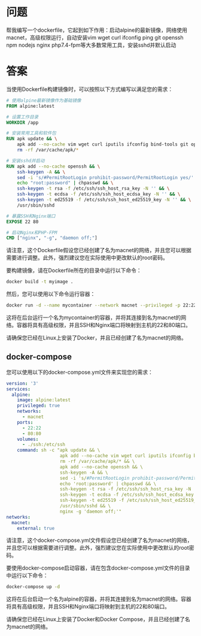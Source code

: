 # 问题
帮我编写一个dockerfile，它起到如下作用：启动alpine的最新镜像，网络使用macnet，高级权限运行，自动安装vim wget curl ifconfig ping git openssh npm nodejs nginx php7.4-fpm等大多数常用工具，安装sshd并默认启动
# 答案
当使用Dockerfile构建镜像时，可以按照以下方式编写以满足您的需求：

```Dockerfile
# 使用alpine最新镜像作为基础镜像
FROM alpine:latest

# 设置工作目录
WORKDIR /app

# 安装常用工具和软件包
RUN apk update && \
    apk add --no-cache vim wget curl iputils ifconfig bind-tools git openssh npm nodejs nginx php7.4-fpm && \
    rm -rf /var/cache/apk/*

# 安装sshd并启动
RUN apk add --no-cache openssh && \
    ssh-keygen -A && \
    sed -i 's/#PermitRootLogin prohibit-password/PermitRootLogin yes/' /etc/ssh/sshd_config && \
    echo "root:password" | chpasswd && \
    ssh-keygen -t rsa -f /etc/ssh/ssh_host_rsa_key -N '' && \
    ssh-keygen -t ecdsa -f /etc/ssh/ssh_host_ecdsa_key -N '' && \
    ssh-keygen -t ed25519 -f /etc/ssh/ssh_host_ed25519_key -N '' && \
    /usr/sbin/sshd

# 暴露SSH和Nginx端口
EXPOSE 22 80

# 启动Nginx和PHP-FPM
CMD ["nginx", "-g", "daemon off;"]
```

请注意，这个Dockerfile假设您已经创建了名为macnet的网络，并且您可以根据需要进行调整。此外，强烈建议您在实际使用中更改默认的root密码。

要构建镜像，请在Dockerfile所在的目录中运行以下命令：

```bash
docker build -t myimage .
```

然后，您可以使用以下命令运行容器：

```bash
docker run -d --name mycontainer --network macnet --privileged -p 22:22 -p 80:80 myimage
```

这将在后台运行一个名为mycontainer的容器，并将其连接到名为macnet的网络。容器将具有高级权限，并且SSH和Nginx端口将映射到主机的22和80端口。

请确保您已经在Linux上安装了Docker，并且已经创建了名为macnet的网络。

## docker-compose
您可以使用以下的docker-compose.yml文件来实现您的需求：

```yaml
version: '3'
services:
  alpine:
    image: alpine:latest
    privileged: true
    networks:
      - macnet
    ports:
      - 22:22
      - 80:80
    volumes:
      - ./ssh:/etc/ssh
    command: sh -c "apk update && \
                    apk add --no-cache vim wget curl iputils ifconfig bind-tools git openssh npm nodejs nginx php7.4-fpm && \
                    rm -rf /var/cache/apk/* && \
                    apk add --no-cache openssh && \
                    ssh-keygen -A && \
                    sed -i 's/#PermitRootLogin prohibit-password/PermitRootLogin yes/' /etc/ssh/sshd_config && \
                    echo 'root:password' | chpasswd && \
                    ssh-keygen -t rsa -f /etc/ssh/ssh_host_rsa_key -N '' && \
                    ssh-keygen -t ecdsa -f /etc/ssh/ssh_host_ecdsa_key -N '' && \
                    ssh-keygen -t ed25519 -f /etc/ssh/ssh_host_ed25519_key -N '' && \
                    /usr/sbin/sshd && \
                    nginx -g 'daemon off;'"
networks:
  macnet:
    external: true
```

请注意，这个docker-compose.yml文件假设您已经创建了名为macnet的网络，并且您可以根据需要进行调整。此外，强烈建议您在实际使用中更改默认的root密码。

要使用docker-compose启动容器，请在包含docker-compose.yml文件的目录中运行以下命令：

```bash
docker-compose up -d
```

这将在后台启动一个名为alpine的容器，并将其连接到名为macnet的网络。容器将具有高级权限，并且SSH和Nginx端口将映射到主机的22和80端口。

请确保您已经在Linux上安装了Docker和Docker Compose，并且已经创建了名为macnet的网络。